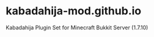 kabadahija-mod.github.io
========================

Kabadahija Plugin Set for Minecraft Bukkit Server (1.7.10)

